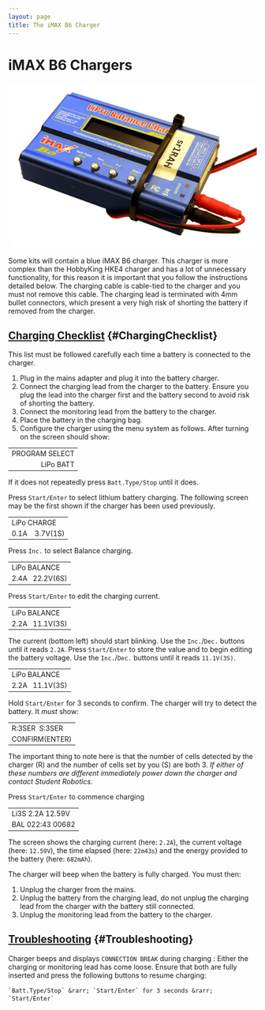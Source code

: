 ```yaml
---
layout: page
title: The iMAX B6 Charger
---
```


iMAX B6 Chargers
================

![iMAX B6 Charger](/images/content/kit/battery_charger_imaxb6.png "An iMAX B6 Charger")

Some kits will contain a blue iMAX B6 charger.
This charger is more complex than the HobbyKing HKE4 charger and has a lot of unnecessary functionality,
 for this reason it is important that you follow the instructions detailed below.
The charging cable is cable-tied to the charger and you must not remove this cable.
The charging lead is terminated with 4mm bullet connectors,
 which present a very high risk of shorting the battery if removed from the charger.

[Charging Checklist](#ChargingChecklist) {#ChargingChecklist}
------------------

This list must be followed carefully each time a battery is connected to the charger.

1.   Plug in the mains adapter and plug it into the battery charger.
1.   Connect the charging lead from the charger to the battery.
     Ensure you plug the lead into the charger first and the battery second to avoid risk of shorting the battery.
1.   Connect the monitoring lead from the battery to the charger.
1.   Place the battery in the charging bag.
1.   Configure the charger using the menu system as follows. After turning on the screen should show:

<table class="charger_lcd">
<tr><td>PROGRAM SELECT</td></tr>
<tr><td style="text-align: right;">LiPo BATT</td></tr>
</table>

If it does not repeatedly press `Batt.Type/Stop` until it does.

Press `Start/Enter` to select lithium battery charging.
The following screen may be the first shown if the charger has been used previously.

<table class="charger_lcd">
<tr><td>LiPo CHARGE</td></tr>
<tr><td>0.1A&nbsp;&nbsp;&nbsp;&nbsp;3.7V(1S)</td></tr>
</table>

Press `Inc.` to select Balance charging.

<table class="charger_lcd">
<tr><td>LiPo BALANCE</td></tr>
<tr><td>2.4A&nbsp;&nbsp;&nbsp;22.2V(6S)</td></tr>
</table>

Press `Start/Enter` to edit the charging current.

<table class="charger_lcd">
<tr><td>LiPo BALANCE</td></tr>
<tr><td>2.2A&nbsp;&nbsp;&nbsp;11.1V(3S)</td></tr>
</table>

The current (bottom left) should start blinking.
Use the `Inc.`/`Dec.` buttons until it reads `2.2A`.
Press `Start/Enter` to store the value and to begin editing the battery voltage.
Use the `Inc.`/`Dec.` buttons until it reads `11.1V(3S)`.

<table class="charger_lcd">
<tr><td>LiPo BALANCE</td></tr>
<tr><td>2.2A&nbsp;&nbsp;&nbsp;11.1V(3S)</td></tr>
</table>

Hold `Start/Enter` for 3 seconds to confirm. The charger will try to detect the battery. It *must* show:

<table class="charger_lcd">
<tr><td>R:3SER&nbsp;&nbsp;S:3SER</td></tr>
<tr><td>CONFIRM(ENTER)</td></tr>
</table>

The important thing to note here is that the number of cells detected by the charger (R) and the number of cells set by you (S) are both 3.
*If either of these numbers are different immediately power down the charger and contact Student Robotics.*

Press `Start/Enter` to commence charging

<table class="charger_lcd">
<tr><td>Li3S 2.2A 12.59V</td></tr>
<tr><td>BAL 022:43 00682</td></tr>
</table>

The screen shows the charging current (here: `2.2A`), the current voltage (here: `12.59V`), the time elapsed (here: `22m43s`) and the energy provided to the battery (here: `682mAh`).

The charger will beep when the battery is fully charged. You must then:

1.   Unplug the charger from the mains.
1.   Unplug the battery from the charging lead, do not unplug the charging lead from the charger with the battery still connected.
1.   Unplug the monitoring lead from the battery to the charger.

[Troubleshooting](#Troubleshooting) {#Troubleshooting}
-----------------

Charger beeps and displays `CONNECTION BREAK` during charging
:	Either the charging or monitoring lead has come loose.
	Ensure that both are fully inserted and press the following buttons to resume charging:

	`Batt.Type/Stop` &rarr; `Start/Enter` for 3 seconds &rarr; `Start/Enter`
